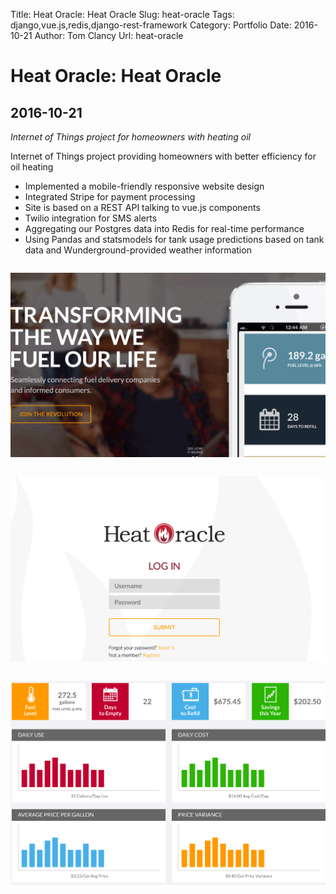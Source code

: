 Title: Heat Oracle: Heat Oracle
Slug: heat-oracle
Tags: django,vue.js,redis,django-rest-framework
Category: Portfolio
Date: 2016-10-21
Author: Tom Clancy
Url: heat-oracle

# Heat Oracle: Heat Oracle

## 2016-10-21

_Internet of Things project for homeowners with heating oil_

<p>Internet of Things project providing homeowners with better efficiency for oil heating</p>
<ul>
<li>Implemented a mobile-friendly responsive website design</li>
<li>Integrated Stripe for payment processing</li>
<li>Site is based on a REST API talking to vue.js components</li>
<li>Twilio integration for SMS alerts</li>
<li>Aggregating our Postgres data into Redis for real-time performance</li>
<li>Using Pandas and statsmodels for tank usage predictions based on tank data and Wunderground-provided weather information</li>
</ul><img src="/images/portfolio/home.png" alt="Homepage " style="margin: 1em 0" />
<img src="/images/portfolio/login.png" alt="Login " style="margin: 1em 0" />
<img src="/images/portfolio/dashboard.png" alt="Dashboard " style="margin: 1em 0" />

